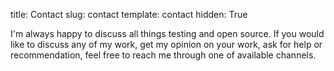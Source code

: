 title: Contact
slug: contact
template: contact
hidden: True

I'm always happy to discuss all things testing and open source. If you would like to discuss any of my work, get my opinion on your work, ask for help or recommendation, feel free to reach me through one of available channels.
